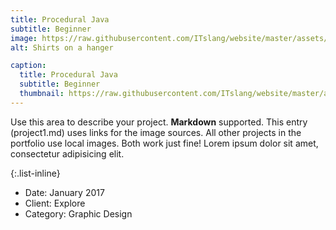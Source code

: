 ```yaml
---
title: Procedural Java
subtitle: Beginner
image: https://raw.githubusercontent.com/ITslang/website/master/assets/img/timeline/1.jpg
alt: Shirts on a hanger

caption:
  title: Procedural Java
  subtitle: Beginner
  thumbnail: https://raw.githubusercontent.com/ITslang/website/master/assets/img/timeline/1.jpg
---
```

Use this area to describe your project. **Markdown** supported. This entry (project1.md) uses links for the image sources. All other projects in the portfolio use local images. Both work just fine! Lorem ipsum dolor sit amet, consectetur adipisicing elit. 

{:.list-inline}
- Date: January 2017
- Client: Explore
- Category: Graphic Design
